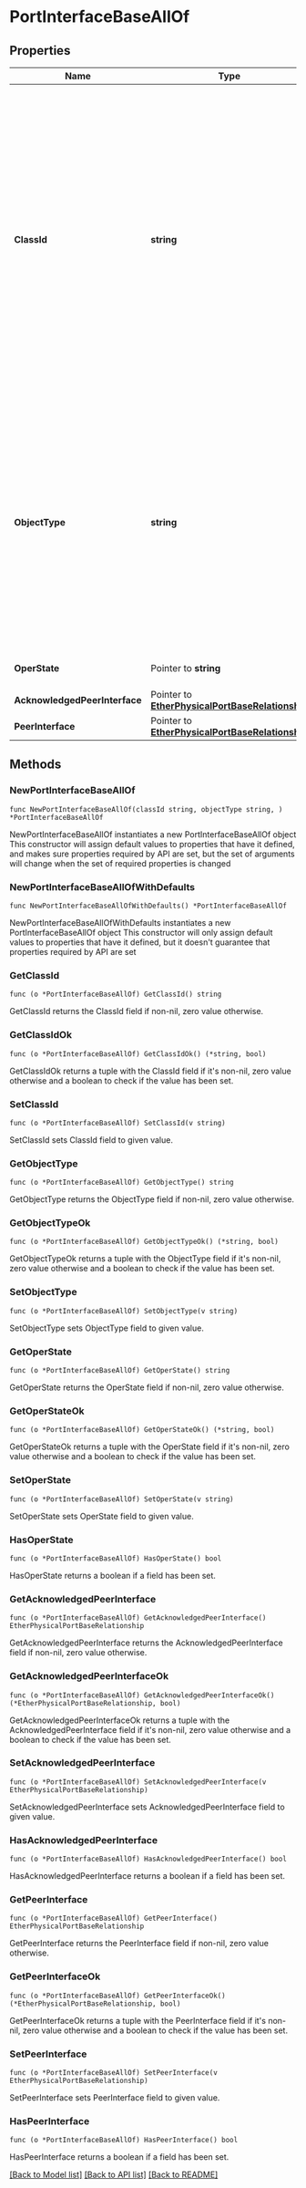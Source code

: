 # PortInterfaceBaseAllOf

## Properties

Name | Type | Description | Notes
------------ | ------------- | ------------- | -------------
**ClassId** | **string** | The fully-qualified name of the instantiated, concrete type. This property is used as a discriminator to identify the type of the payload when marshaling and unmarshaling data. The enum values provides the list of concrete types that can be instantiated from this abstract type. | 
**ObjectType** | **string** | The fully-qualified name of the instantiated, concrete type. The value should be the same as the &#39;ClassId&#39; property. The enum values provides the list of concrete types that can be instantiated from this abstract type. | 
**OperState** | Pointer to **string** | Operational state of an Interface. | [optional] 
**AcknowledgedPeerInterface** | Pointer to [**EtherPhysicalPortBaseRelationship**](ether.PhysicalPortBase.Relationship.md) |  | [optional] 
**PeerInterface** | Pointer to [**EtherPhysicalPortBaseRelationship**](ether.PhysicalPortBase.Relationship.md) |  | [optional] 

## Methods

### NewPortInterfaceBaseAllOf

`func NewPortInterfaceBaseAllOf(classId string, objectType string, ) *PortInterfaceBaseAllOf`

NewPortInterfaceBaseAllOf instantiates a new PortInterfaceBaseAllOf object
This constructor will assign default values to properties that have it defined,
and makes sure properties required by API are set, but the set of arguments
will change when the set of required properties is changed

### NewPortInterfaceBaseAllOfWithDefaults

`func NewPortInterfaceBaseAllOfWithDefaults() *PortInterfaceBaseAllOf`

NewPortInterfaceBaseAllOfWithDefaults instantiates a new PortInterfaceBaseAllOf object
This constructor will only assign default values to properties that have it defined,
but it doesn't guarantee that properties required by API are set

### GetClassId

`func (o *PortInterfaceBaseAllOf) GetClassId() string`

GetClassId returns the ClassId field if non-nil, zero value otherwise.

### GetClassIdOk

`func (o *PortInterfaceBaseAllOf) GetClassIdOk() (*string, bool)`

GetClassIdOk returns a tuple with the ClassId field if it's non-nil, zero value otherwise
and a boolean to check if the value has been set.

### SetClassId

`func (o *PortInterfaceBaseAllOf) SetClassId(v string)`

SetClassId sets ClassId field to given value.


### GetObjectType

`func (o *PortInterfaceBaseAllOf) GetObjectType() string`

GetObjectType returns the ObjectType field if non-nil, zero value otherwise.

### GetObjectTypeOk

`func (o *PortInterfaceBaseAllOf) GetObjectTypeOk() (*string, bool)`

GetObjectTypeOk returns a tuple with the ObjectType field if it's non-nil, zero value otherwise
and a boolean to check if the value has been set.

### SetObjectType

`func (o *PortInterfaceBaseAllOf) SetObjectType(v string)`

SetObjectType sets ObjectType field to given value.


### GetOperState

`func (o *PortInterfaceBaseAllOf) GetOperState() string`

GetOperState returns the OperState field if non-nil, zero value otherwise.

### GetOperStateOk

`func (o *PortInterfaceBaseAllOf) GetOperStateOk() (*string, bool)`

GetOperStateOk returns a tuple with the OperState field if it's non-nil, zero value otherwise
and a boolean to check if the value has been set.

### SetOperState

`func (o *PortInterfaceBaseAllOf) SetOperState(v string)`

SetOperState sets OperState field to given value.

### HasOperState

`func (o *PortInterfaceBaseAllOf) HasOperState() bool`

HasOperState returns a boolean if a field has been set.

### GetAcknowledgedPeerInterface

`func (o *PortInterfaceBaseAllOf) GetAcknowledgedPeerInterface() EtherPhysicalPortBaseRelationship`

GetAcknowledgedPeerInterface returns the AcknowledgedPeerInterface field if non-nil, zero value otherwise.

### GetAcknowledgedPeerInterfaceOk

`func (o *PortInterfaceBaseAllOf) GetAcknowledgedPeerInterfaceOk() (*EtherPhysicalPortBaseRelationship, bool)`

GetAcknowledgedPeerInterfaceOk returns a tuple with the AcknowledgedPeerInterface field if it's non-nil, zero value otherwise
and a boolean to check if the value has been set.

### SetAcknowledgedPeerInterface

`func (o *PortInterfaceBaseAllOf) SetAcknowledgedPeerInterface(v EtherPhysicalPortBaseRelationship)`

SetAcknowledgedPeerInterface sets AcknowledgedPeerInterface field to given value.

### HasAcknowledgedPeerInterface

`func (o *PortInterfaceBaseAllOf) HasAcknowledgedPeerInterface() bool`

HasAcknowledgedPeerInterface returns a boolean if a field has been set.

### GetPeerInterface

`func (o *PortInterfaceBaseAllOf) GetPeerInterface() EtherPhysicalPortBaseRelationship`

GetPeerInterface returns the PeerInterface field if non-nil, zero value otherwise.

### GetPeerInterfaceOk

`func (o *PortInterfaceBaseAllOf) GetPeerInterfaceOk() (*EtherPhysicalPortBaseRelationship, bool)`

GetPeerInterfaceOk returns a tuple with the PeerInterface field if it's non-nil, zero value otherwise
and a boolean to check if the value has been set.

### SetPeerInterface

`func (o *PortInterfaceBaseAllOf) SetPeerInterface(v EtherPhysicalPortBaseRelationship)`

SetPeerInterface sets PeerInterface field to given value.

### HasPeerInterface

`func (o *PortInterfaceBaseAllOf) HasPeerInterface() bool`

HasPeerInterface returns a boolean if a field has been set.


[[Back to Model list]](../README.md#documentation-for-models) [[Back to API list]](../README.md#documentation-for-api-endpoints) [[Back to README]](../README.md)


